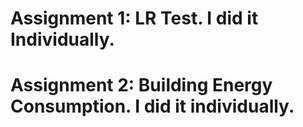 # Assignment 1: LR Test. I did it Individually.

# Assignment 2: Building Energy Consumption. I did it individually.
